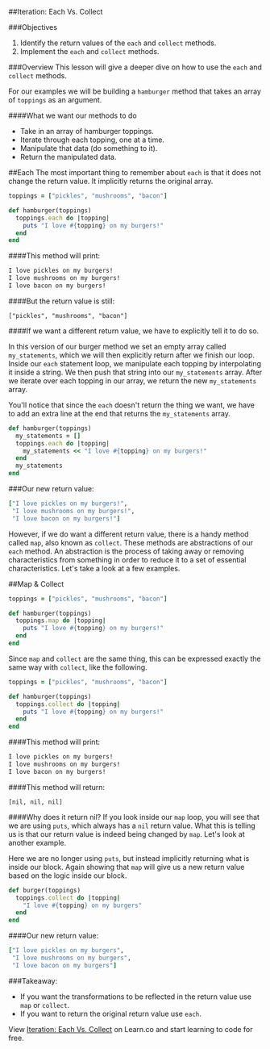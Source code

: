 ##Iteration: Each Vs. Collect


###Objectives
1. Identify the return values of the `each` and `collect` methods.
2. Implement the `each` and `collect` methods.

###Overview
This lesson will give a deeper dive on how to use the `each` and `collect` methods.


For our examples we will be building a `hamburger` method that takes an array of `toppings` as an argument.

####What we want our methods to do
- Take in an array of hamburger toppings.
- Iterate through each topping, one at a time.
- Manipulate that data (do something to it).
- Return the manipulated data.

##Each
The most important thing to remember about `each` is that it does not change the return value. It implicitly returns the original array.

```ruby
toppings = ["pickles", "mushrooms", "bacon"]

def hamburger(toppings)
  toppings.each do |topping|
    puts "I love #{topping} on my burgers!"
  end
end
```
####This method will print:

```ruby
I love pickles on my burgers!
I love mushrooms on my burgers!
I love bacon on my burgers!
```

####But the return value is still:

`["pickles", "mushrooms", "bacon"]`

####If we want a different return value, we have to explicitly tell it to do so.

In this version of our burger method we set an empty array called `my_statements`, which we will then explicitly return after we finish our loop.
Inside our `each` statement loop, we manipulate each topping by interpolating it inside a string. We then push that string into our `my_statements` array.
After we iterate over each topping in our array, we return the new `my_statements` array.

You'll notice that since the `each` doesn't return the thing we want, we have to add an extra line at the end that returns the `my_statements` array.

```ruby
def hamburger(toppings)
  my_statements = []
  toppings.each do |topping|
    my_statements << "I love #{topping} on my burgers!"
  end
  my_statements
end
```
###Our new return value:
```ruby
["I love pickles on my burgers!",
 "I love mushrooms on my burgers!",
 "I love bacon on my burgers!"]
```
However, if we do want a different return value, there is a handy method called `map`, also known as `collect`. These methods are abstractions of our `each` method. An abstraction is the process of taking away or removing characteristics from something in order to reduce it to a set of essential characteristics. Let's take a look at a few examples.


##Map & Collect

```ruby
toppings = ["pickles", "mushrooms", "bacon"]

def hamburger(toppings)
  toppings.map do |topping|
    puts "I love #{topping} on my burgers!"
  end
end
```
Since `map` and `collect` are the same thing, this can be expressed exactly the same way with `collect`, like the following.

```ruby
toppings = ["pickles", "mushrooms", "bacon"]

def hamburger(toppings)
  toppings.collect do |topping|
    puts "I love #{topping} on my burgers!"
  end
end
```

####This method will print:
```ruby
I love pickles on my burgers!
I love mushrooms on my burgers!
I love bacon on my burgers!
```
####This method will return:

`[nil, nil, nil]`

####Why does it return nil?
If you look inside our `map` loop, you will see that we are using `puts`, which always has a `nil` return value. What this is telling us is that our return value is indeed being changed by `map`. Let's look at another example.

Here we are no longer using `puts`, but instead implicitly returning what is inside our block. Again showing that `map` will give us a new return value based on the logic inside our block.

```ruby
def burger(toppings)
  toppings.collect do |topping|
    "I love #{topping} on my burgers"
  end
end
```
####Our new return value:

```ruby
["I love pickles on my burgers",
 "I love mushrooms on my burgers",
 "I love bacon on my burgers"]
```
###Takeaway:
- If you want the transformations to be reflected in the return value use `map` or `collect`.
- If you want to return the original return value use `each`.

<p data-visibility='hidden'>View <a href='https://learn.co/lessons/each-vs-collect-readme' title='Iteration: Each Vs. Collect'>Iteration: Each Vs. Collect</a> on Learn.co and start learning to code for free.</p>
